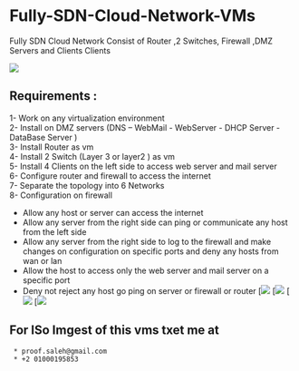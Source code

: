 # Fully-SDN-Cloud-Network-VMs
Fully SDN Cloud Network Consist of Router ,2 Switches, Firewall ,DMZ Servers and Clients Clients 


[![](Cloud05.jpg)](http://cloudbus.org/)
## Requirements :
1- Work on any virtualization environment <br>
2- Install on DMZ servers (DNS – WebMail - WebServer - DHCP Server - DataBase Server )<br>
3- Install Router as vm <br>
4- Install 2 Switch (Layer 3 or layer2 ) as vm <br>
5- Install 4 Clients on the left side to access web server and mail server<br>
6- Configure router and firewall to access the internet <br>
7- Separate the topology into 6 Networks<br>
8- Configuration on firewall <br>
* Allow any host or server can access the internet
* Allow any server from the right side can ping or communicate any host from 
the left side
* Allow any server from the right side to log to the firewall and make changes 
on configuration on specific ports and deny any hosts from wan or lan
* Allow the host to access only the web server and mail server on a specific 
port
*  Deny not reject any host go ping on server or firewall or router
[![](10.jpg)
[![](20.jpg)
[![](30.jpg)
[![](40.jpg)
  ## For ISo Imgest of this vms txet me at 
     * proof.saleh@gmail.com
     * +2 01000195853 
